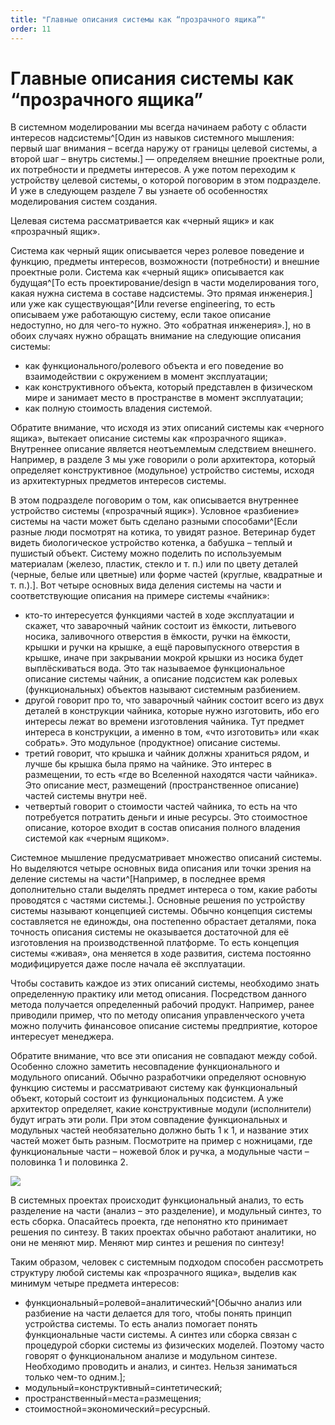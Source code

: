 ```yaml
---
title: "Главные описания системы как “прозрачного ящика”"
order: 11
---
```


# Главные описания системы как “прозрачного ящика”

В системном моделировании мы всегда начинаем работу с области интересов надсистемы^[Один из навыков системного мышления: первый шаг внимания – всегда наружу от границы целевой системы, а второй шаг – внутрь системы.] — определяем внешние проектные роли, их потребности и предметы интересов. А уже потом переходим к устройству целевой системы, о которой поговорим в этом подразделе. И уже в следующем разделе 7 вы узнаете об особенностях моделирования систем создания.

Целевая система рассматривается как «черный ящик» и как «прозрачный ящик».

Система как черный ящик описывается через ролевое поведение и функцию, предметы интересов, возможности (потребности) и внешние проектные роли. Система как «черный ящик» описывается как будущая^[То есть проектирование/design в части моделирования того, какая нужна система в составе надсистемы. Это прямая инженерия.] или уже как существующая^[Или reverse engineering, то есть описываем уже работающую систему, если такое описание недоступно, но для чего-то нужно. Это «обратная инженерия».], но в обоих случаях нужно обращать внимание на следующие описания системы:

* как функционального/ролевого объекта и его поведение во взаимодействии с окружением в момент эксплуатации;
* как конструктивного объекта, который представлен в физическом мире и занимает место в пространстве в момент эксплуатации;
* как полную стоимость владения системой.

Обратите внимание, что исходя из этих описаний системы как «черного ящика», вытекает описание системы как «прозрачного ящика». Внутреннее описание является неотъемлемым следствием внешнего. Например, в разделе 3 мы уже говорили о роли архитектора, который определяет конструктивное (модульное) устройство системы, исходя из архитектурных предметов интересов системы.

В этом подразделе поговорим о том, как описывается внутреннее устройство системы («прозрачный ящик»). Условное «разбиение» системы на части может быть сделано разными способами^[Если разные люди посмотрят на котика, то увидят разное. Ветеринар будет видеть биологическое устройство котенка, а бабушка – теплый и пушистый объект. Систему можно поделить по используемым материалам (железо, пластик, стекло и т. п.) или по цвету деталей (черные, белые или цветные) или форме частей (круглые, квадратные и т. п.).]. Вот четыре основных вида деления системы на части и соответствующие описания на примере системы «чайник»:

* кто-то интересуется функциями частей в ходе эксплуатации и скажет, что заварочный чайник состоит из ёмкости, литьевого носика, заливочного отверстия в ёмкости, ручки на ёмкости, крышки и ручки на крышке, а ещё паровыпускного отверстия в крышке, иначе при закрывании мокрой крышки из носика будет выплёскиваться вода. Это так называемое функциональное описание системы чайник, а описание подсистем как ролевых (функциональных) объектов называют системным разбиением.
* другой говорит про то, что заварочный чайник состоит всего из двух деталей в конструкции чайника, которые нужно изготовить, ибо его интересы лежат во времени изготовления чайника. Тут предмет интереса в конструкции, а именно в том, «что изготовить» или «как собрать». Это модульное (продуктное) описание системы.
* третий говорит, что крышка и чайник должны храниться рядом, и лучше бы крышка была прямо на чайнике. Это интерес в размещении, то есть «где во Вселенной находятся части чайника». Это описание мест, размещений (пространственное описание) частей системы внутри неё.
* четвертый говорит о стоимости частей чайника, то есть на что потребуется потратить деньги и иные ресурсы. Это стоимостное описание, которое входит в состав описания полного владения системой как «черным ящиком».

Системное мышление предусматривает множество описаний системы. Но выделяются четыре основных вида описания или точки зрения на деление системы на части^[Например, в последнее время дополнительно стали выделять предмет интереса о том, какие работы проводятся с частями системы.]. Основные решения по устройству системы называют концепцией системы. Обычно концепция системы составляется не единожды, она постепенно обрастает деталями, пока точность описания системы не оказывается достаточной для её изготовления на производственной платформе. То есть концепция системы «живая», она меняется в ходе развития, система постоянно модифицируется даже после начала её эксплуатации.

Чтобы составить каждое из этих описаний системы, необходимо знать определенную практику или метод описания. Посредством данного метода получается определенный рабочий продукт. Например, ранее приводили пример, что по методу описания управленческого учета можно получить финансовое описание системы предприятие, которое интересует менеджера.

Обратите внимание, что все эти описания не совпадают между собой. Особенно сложно заметить несовпадение функционального и модульного описаний. Обычно разработчики определяют основную функцию системы и рассматривают систему как функциональный объект, который состоит из функциональных подсистем. А уже архитектор определяет, какие конструктивные модули (исполнители) будут играть эти роли. При этом совпадение функциональных и модульных частей необязательно должно быть 1 к 1, и название этих частей может быть разным. Посмотрите на пример с ножницами, где функциональные части – ножевой блок и ручка, а модульные части – половинка 1 и половинка 2.

![](/ru/systems-thinking-introduction/Scissors_Functional_vs_Modular_Description.png)

В системных проектах происходит функциональный анализ, то есть разделение на части (анализ – это разделение), и модульный синтез, то есть сборка. Опасайтесь проекта, где непонятно кто принимает решения по синтезу. В таких проектах обычно работают аналитики, но они не меняют мир. Меняют мир синтез и решения по синтезу!

Таким образом, человек с системным подходом способен рассмотреть структуру любой системы как «прозрачного ящика», выделив как минимум четыре предмета интересов:

* функциональный=ролевой=аналитический^[Обычно анализ или разбиение на части делается для того, чтобы понять принцип устройства системы. То есть анализ помогает понять функциональные части системы. А синтез или сборка связан с процедурой сборки системы из физических моделей. Поэтому часто говорят о функциональном анализе и модульном синтезе. Необходимо проводить и анализ, и синтез. Нельзя заниматься только чем-то одним.];
* модульный=конструктивный=синтетический;
* пространственный=места=размещения;
* стоимостной=экономический=ресурсный.